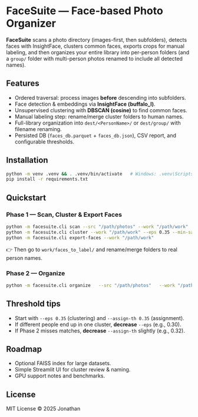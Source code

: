 # FaceSuite — Face-based Photo Organizer

**FaceSuite** scans a photo directory (images-first, then subfolders), detects faces with InsightFace, clusters common faces, exports crops for manual labeling, and then organizes your entire library into per-person folders (and a `group/` folder with multi-person photos renamed to include all detected names).

## Features
- Ordered traversal: process images **before** descending into subfolders.
- Face detection & embeddings via **InsightFace (buffalo_l)**.
- Unsupervised clustering with **DBSCAN (cosine)** to find common faces.
- Manual labeling step: rename/merge cluster folders to human names.
- Full-library organization into `dest/<PersonName>/` or `dest/group/` with filename renaming.
- Persisted DB (`faces_db.parquet` + `faces_db.json`), CSV report, and configurable thresholds.

## Installation
```bash
python -m venv .venv && . .venv/bin/activate   # Windows: .venv\Scripts\activate
pip install -r requirements.txt
```

## Quickstart
### Phase 1 — Scan, Cluster & Export Faces
```bash
python -m facesuite.cli scan --src "/path/photos" --work "/path/work"
python -m facesuite.cli cluster --work "/path/work" --eps 0.35 --min-samples 2
python -m facesuite.cli export-faces --work "/path/work"
```
👉 Then go to `work/faces_to_label/` and rename/merge folders to real person names.

### Phase 2 — Organize
```bash
python -m facesuite.cli organize   --src "/path/photos"   --work "/path/work"   --dest "/path/output"   --assign-th 0.35   --mode copy   # or move | symlink
```

## Threshold tips
- Start with `--eps 0.35` (clustering) and `--assign-th 0.35` (assignment).
- If different people end up in one cluster, **decrease** `--eps` (e.g., 0.30).
- If Phase 2 misses matches, **decrease** `--assign-th` slightly (e.g., 0.32).

## Roadmap
- Optional FAISS index for large datasets.
- Simple Streamlit UI for cluster review & naming.
- GPU support notes and benchmarks.

## License
MIT License © 2025 Jonathan
